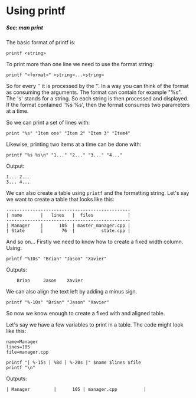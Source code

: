 # Using printf
##### See: man print

The basic format of printf is:

`printf <string>`

To print more than one line we need to use the format string:

`printf "<format>" <string>...<string>`

So for every '<string>' it is processed by the '<format>'. In a way you can think of the format as consuming the arguments.
The format can contain for example "%s". The 's' stands for a string.
So each string is then processed and displayed.
If the format contained '%s %s', then the format consumes two parameters at a time.

So we can print a set of lines with:

`print "%s" "Item one" "Item 2" "Item 3" "Item4"`

Likewise, printing two items at a time can be done with:

`printf "%s %s\n" "1..." "2..." "3..." "4..."`

Output:
```
1... 2...
3... 4...
```

We can also create a table using `printf` and the formatting string.
Let's say we want to create a table that looks like this:

```
-----------------------------------------------
| name       |   lines   |  files             |
-----------------------------------------------
| Manager    |      105  | master_manager.cpp |
| State      |       76  |          state.cpp |

```
And so on...
Firstly we need to know how to create a fixed width column.
Using:

`printf "%10s" "Brian" "Jason" "Xavier"`

Outputs:

```
    Brian     Jason    Xavier
```

We can also align the text left by adding a minus sign.

`printf "%-10s" "Brian" "Jason" "Xavier"`

So now we know enough to create a fixed with and aligned table.

Let's say we have a few variables to print in a table.
The code might look like this:

```
name=Manager
lines=105
file=manager.cpp

printf "| %-15s | %8d | %-20s |" $name $lines $file
printf "\n"
```
Outputs:
```
| Manager         |      105 | manager.cpp          |
```
